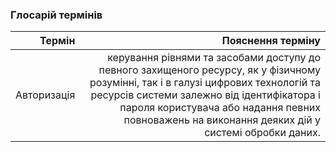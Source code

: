 ### Глосарій термінів

|Термін|Пояснення терміну|
|-:|-:|
|Авторизація|керування рівнями та засобами доступу до певного захищеного ресурсу, як у фізичному розумінні, так і в галузі цифрових технологій та ресурсів системи залежно від ідентифікатора і пароля користувача або надання певних повноважень на виконання деяких дій у системі обробки даних.|